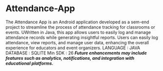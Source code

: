 # Attendance-App
The Attendance App is an Android application developed as a sem-end project to streamline the process of attendance tracking for classrooms or events. UWritten in Java, this app allows users to easily log and manage attendance records while generating insightful reports. Users can easily log attendance, view reports, and manage user data, enhancing the overall experience for educators and event organizers. 
LANGUAGE : JAVA 
DATABASE : SQLITE
Min SDK : 26
***Future enhancements may include features such as analytics, notifications, and integration with educational platforms.***
